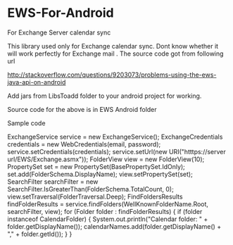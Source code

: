 EWS-For-Android
===============

For Exchange Server calendar sync

This library used only for Exchange calendar sync. Dont know whether it will work perfectly for Exchange mail . The source code got from following url

http://stackoverflow.com/questions/9203073/problems-using-the-ews-java-api-on-android

Add jars from LibsToadd folder to your android project for working.

Source code for the above is in EWS Android folder


Sample  code

ExchangeService service = new ExchangeService();
			ExchangeCredentials credentials = new WebCredentials(email, password);
			service.setCredentials(credentials);
			service.setUrl(new URI("htttps://server url/EWS/Exchange.asmx"));
			FolderView view = new FolderView(10);
			PropertySet set = new PropertySet(BasePropertySet.IdOnly);
			set.add(FolderSchema.DisplayName);
			view.setPropertySet(set);
			SearchFilter searchFilter = new SearchFilter.IsGreaterThan(FolderSchema.TotalCount, 0);
			view.setTraversal(FolderTraversal.Deep);
			FindFoldersResults findFolderResults = service.findFolders(WellKnownFolderName.Root, searchFilter, view);
			for (Folder folder : findFolderResults) {
				if (folder instanceof CalendarFolder) {
					System.out.println("Calendar folder: " + folder.getDisplayName());
					calendarNames.add(folder.getDisplayName() + "," + folder.getId());
				}
			}


